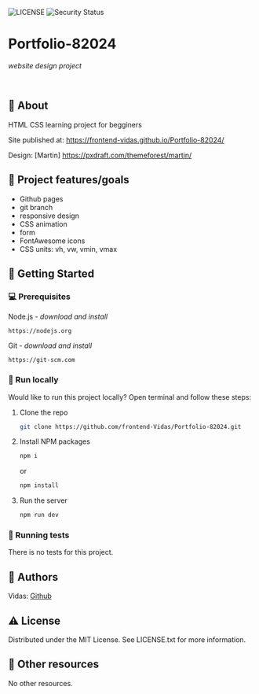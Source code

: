 ![LICENSE](https://img.shields.io/badge/license-MIT-blue.svg?style=flat-square)
![Security Status](https://img.shields.io/security-headers?label=Security&url=https%3A%2F%2Fgithub.com&style=flat-square)


# Portfolio-82024

_website design project_

<br>

## 🌟 About

HTML CSS learning project for begginers

Site published at: https://frontend-vidas.github.io/Portfolio-82024/

Design: [Martin] https://pxdraft.com/themeforest/martin/

## 🎯 Project features/goals

-   Github pages
-   git branch
-   responsive design
-   CSS animation
-   form
-   FontAwesome icons
-   CSS units: vh, vw, vmin, vmax

## 🧰 Getting Started

### 💻 Prerequisites

Node.js - _download and install_

```
https://nodejs.org
```

Git - _download and install_

```
https://git-scm.com
```

### 🏃 Run locally

Would like to run this project locally? Open terminal and follow these steps:

1. Clone the repo
    ```sh
    git clone https://github.com/frontend-Vidas/Portfolio-82024.git
    ```
2. Install NPM packages
    ```sh
    npm i
    ```
    or
    ```sh
    npm install
    ```
3. Run the server
    ```sh
    npm run dev
    ```

### 🧪 Running tests

There is no tests for this project.

## 🎅 Authors

Vidas: [Github](https://github.com/frontend-Vidas)


## ⚠️ License

Distributed under the MIT License. See LICENSE.txt for more information.

## 🔗 Other resources

No other resources.

